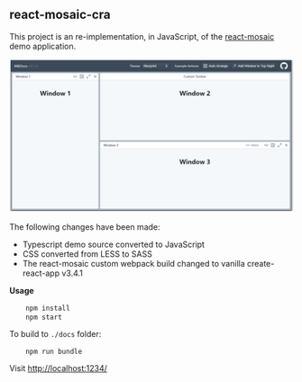 ## react-mosaic-cra

This project is an re-implementation, in JavaScript, of the [react-mosaic](https://github.com/nomcopter/react-mosaic) demo
application.

![](screencast.png)

The following changes have been made:

* Typescript demo source converted to JavaScript
* CSS converted from LESS to SASS
* The react-mosaic custom webpack build changed to vanilla create-react-app v3.4.1

**Usage**

        npm install
        npm start

To build to `./docs` folder:

        npm run bundle

Visit [http://localhost:1234/](http://localhost:1234/)